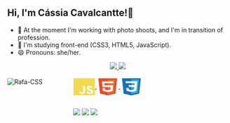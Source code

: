 ## Hi, I'm Cássia Cavalcantte!👋

- 🔭 At the moment I'm working with photo shoots, and I'm in transition of profession.
- 🌱 I'm studying front-end (CSS3, HTML5, JavaScript).
- 😄 Pronouns: she/her.


<div align="center">
  <a href="https://github.com/caahcavalcantte">
  <img height="180em" src="https://github-readme-stats.vercel.app/api?username=caahcavalcantte&show_icons=true&theme=vue-dark&include_all_commits=true&count_private=true"/>
  <img height="180em" src="https://github-readme-stats.vercel.app/api/top-langs/?username=caahcavalcantte&layout=compact&langs_count=7&theme=vue"/>
</div>
<div style="display: inline_block"><br>
  <img align="center" alt="Rafa-Js" height="40" width="50" src="https://raw.githubusercontent.com/devicons/devicon/master/icons/javascript/javascript-plain.svg">
  <img align="center" alt="Rafa-HTML" height="40" width="50" src="https://raw.githubusercontent.com/devicons/devicon/master/icons/html5/html5-original.svg">
  <img align="center" alt="Rafa-CSS" height="40" width="50" src="https://raw.githubusercontent.com/devicons/devicon/master/icons/css3/css3-original.svg">
  
   <img align="left" alt="Rafa-CSS" height="150" width="150" src="https://user-images.githubusercontent.com/101530916/169085619-3232a618-fb19-4410-9547-2cf3b9a73059.png">
</div>
  
  ##
 
<div> 
  <a href="https://instagram.com/cassiacavalcante.fotografia" target="_blank"><img src="https://img.shields.io/badge/-Instagram-%23E4405F?style=for-the-badge&logo=instagram&logoColor=white" target="_blank"></a>
   <a href = "mailto:cacavallcantte@gmail.com"><img src="https://img.shields.io/badge/-Gmail-%23333?style=for-the-badge&logo=gmail&logoColor=white" target="_blank"></a>
  <a href="https://www.linkedin.com/in/cassia-cavalcante-2b79b41a0" target="_blank"><img src="https://img.shields.io/badge/-LinkedIn-%230077B5?style=for-the-badge&logo=linkedin&logoColor=white" target="_blank"></a> 

 
</div>

